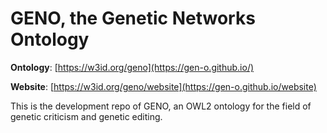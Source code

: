 # GENO, the Genetic Networks Ontology

**Ontology**: [https://w3id.org/geno](https://gen-o.github.io/)

**Website**: [https://w3id.org/geno/website](https://gen-o.github.io/website)

This is the development repo of GENO, an OWL2 ontology for the field of genetic criticism and genetic editing.
